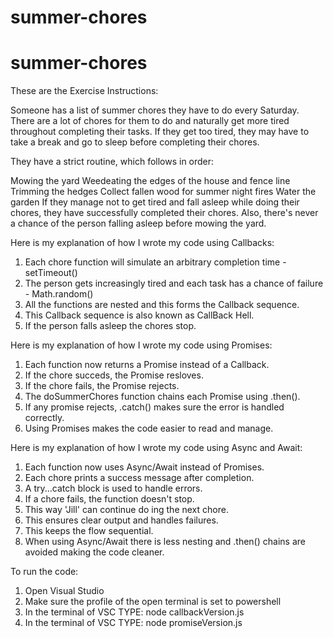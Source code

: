 # summer-chores
# summer-chores
These are the Exercise Instructions:

Someone has a list of summer chores they have to do every Saturday. There are a lot of chores for them to do and naturally get more tired throughout completing their tasks. If they get too tired, they may have to take a break and go to sleep before completing their chores.

They have a strict routine, which follows in order:

Mowing the yard
Weedeating the edges of the house and fence line
Trimming the hedges
Collect fallen wood for summer night fires
Water the garden
If they manage not to get tired and fall asleep while doing their chores, they have successfully completed their chores. Also, there's never a chance of the person falling asleep before mowing the yard.



Here is my explanation of how I wrote my code using Callbacks:
1. Each chore function will simulate an arbitrary completion time - setTimeout()
2. The person gets increasingly tired and each task has a chance of failure - Math.random()
3. All the functions are nested and this forms the Callback sequence.
4. This Callback sequence is also known as CallBack Hell.
5. If the person falls asleep the chores stop.



Here is my explanation of how I wrote my code using Promises:
1. Each function now returns a Promise instead of a Callback.
2. If the chore succeds, the Promise resloves.
3. If the chore fails, the Promise rejects.
4. The doSummerChores function chains each Promise using .then().
5. If any promise rejects, .catch() makes sure the error is handled correctly.
6. Using Promises makes the code easier to read and manage.



Here is my explanation of how I wrote my code using Async and Await:
1. Each function now uses Async/Await instead of Promises.
2. Each chore prints a success message after completion.
3. A try...catch block is used to handle errors.
4. If a chore fails, the function doesn't stop.
5. This way 'Jill' can continue do ing the next chore.
6. This ensures clear output and handles failures.
7. This keeps the flow sequential.
8. When using Async/Await there is less nesting and .then() chains are avoided making the code cleaner.




To run the code:
1. Open Visual Studio
2. Make sure the profile of the open terminal is set to powershell
3. In the terminal of VSC TYPE: node callbackVersion.js
4. In the terminal of VSC TYPE: node promiseVersion.js
